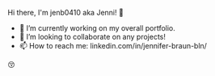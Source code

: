 Hi there, I'm jenb0410 aka Jenni! :cherry_blossom:

- 🔭 I’m currently working on my overall portfolio.
- 👯 I’m looking to collaborate on any projects!
- 📫 How to reach me: linkedin.com/in/jennifer-braun-bln/

:kissing_closed_eyes:
